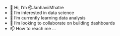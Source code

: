 - 👋 Hi, I’m @JanhaviiMhatre
- 👀 I’m interested in data science
- 🌱 I’m currently learning data analysis
- 💞️ I’m looking to collaborate on building dashboards
- 📫 How to reach me ...

<!---
JanhaviiMhatre/JanhaviiMhatre is a ✨ special ✨ repository because its `README.md` (this file) appears on your GitHub profile.
You can click the Preview link to take a look at your changes.
--->
